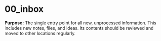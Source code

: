 # 00_inbox

**Purpose:** The single entry point for all new, unprocessed information. This includes new notes, files, and ideas. Its contents should be reviewed and moved to other locations regularly.